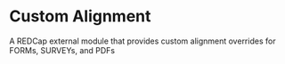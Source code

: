 # Custom Alignment

A REDCap external module that provides custom alignment overrides for FORMs, SURVEYs, and PDFs
